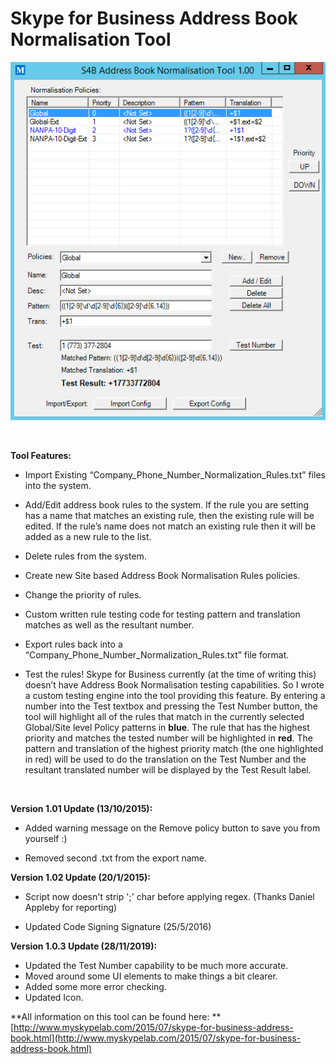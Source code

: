 ﻿Skype for Business Address Book Normalisation Tool
==================================================

            


![Image](https://github.com/jamescussen/skype-for-business-address-book-normalisation-tool/raw/master/addressbooknormscreenshot1.00.png)


 


**Tool Features:**




  *  Import Existing “Company_Phone_Number_Normalization_Rules.txt” files into the system.

  *  Add/Edit address book rules to the system. If the rule you are setting has a name that matches an existing rule, then the existing rule will be edited. If the rule’s name does not match an existing rule then it will be added as a new rule to the list.

  *  Delete rules from the system. 
  *  Create new Site based Address Book Normalisation Rules policies. 
  *  Change the priority of rules. 
  *  Custom written rule testing code for testing pattern and translation matches as well as the resultant number.

  *  Export rules back into a “Company_Phone_Number_Normalization_Rules.txt” file format.

  *  Test the rules! Skype for Business currently (at the time of writing this) doesn’t have Address Book Normalisation testing capabilities. So I wrote a custom testing engine into the tool providing this feature. By entering a number into the Test textbox
 and pressing the Test Number button, the tool will highlight all of the rules that match in the currently selected Global/Site level Policy patterns in **blue**. The rule that has the highest priority and
 matches the tested number will be highlighted in **red**. The pattern and translation of the highest priority match (the one highlighted in red) will be used to do the translation on the Test Number and
 the resultant translated number will be displayed by the Test Result label. 

 


**Version 1.01 Update (13/10/2015):**



  *  Added warning message on the Remove policy button to save you from yourself :)

  *  Removed second .txt from the export name. 


**Version 1.02 Update (20/1/2015):**



  *  Script now doesn't strip ';' char before applying regex. (Thanks Daniel Appleby for reporting)

  *  Updated Code Signing Signature (25/5/2016) 

**Version 1.0.3 Update (28/11/2019):**


  *  Updated the Test Number capability to be much more accurate. 
  *  Moved around some UI elements to make things a bit clearer. 
  *  Added some more error checking. 
  *  Updated Icon. 

**All information on this tool can be found here: **[http://www.myskypelab.com/2015/07/skype-for-business-address-book.html](http://www.myskypelab.com/2015/07/skype-for-business-address-book.html)


 






        
    
